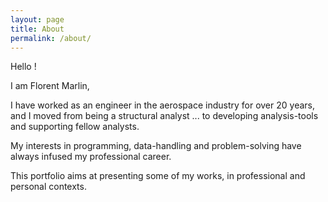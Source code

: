 ```yaml
---
layout: page
title: About
permalink: /about/
---
```


Hello !

I am Florent Marlin,

I have worked as an engineer in the aerospace industry for over 20 years,
and I moved from being a structural analyst ... to developing analysis-tools and supporting fellow analysts.

My interests in programming, data-handling and problem-solving have always infused my professional career.

This portfolio aims at presenting some of my works, in professional and personal contexts.

<script async defer src="https://buttons.github.io/buttons.js"></script>
